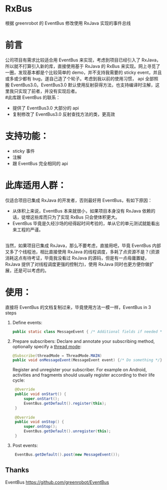 # RxBus
根据 greenrobot 的 EventBus 修改使用 RxJava 实现的事件总线
 
# 前言
公司项目有需求比较适合用 EventBus 来实现，考虑到项目已经引入了 RxJava，所以就不打算引入新的库，直接使用基于 RxJava 的 RxBus 来实现。网上寻觅了一圈，发现基本都是个比较简单的 demo，并不支持我需要的 sticky event，并且或多或少都有 bug，遂自己造了个轮子。考虑到我以前的使用习惯， api 全部照搬 EventBus3.0。EventBus3.0 默认使用反射获得方法，也支持编译时注解，这里我只实现了前者，并没有实现后者。<br>
#此库跟 EventBus 的联系：
* 提供了 EventBus3.0 大部分的 api 
* 复制修改了 EventBus3.0 反射查找方法的类，更高效 <br>

# 支持功能：
* sticky 事件
* 注解
* 跟 EventBus 完全相同的 api

# 此库适用人群：
仅适合项目已集成 RxJava 的开发者，否则最好用 EventBus，有如下原因：
* 从体积上来说，EventBus 本来就很小，如果项目本身没有 RxJava 依赖的话，徒增这些库而只为了实现 RxBus 只会使体积更大。
* EventBus 毕竟是久经沙场的经得起时间考验的，单从它的单元测试就能看出来工程的严谨。 <br><br>

当然，如果项目已集成 RxJava，那么不要考虑，直接用吧，毕竟 EventBus 内部又多了个线程池，相比直接使用 RxJava 的线程调度，多耗了点资源不是？(资源消耗这点有待考证，毕竟我没看过 RxJava 的源码，但是有一点毋庸置疑，RxJava 提供了对线程调度更强的控制力)，使用 RxJava 同时也更方便你做扩展，还是可以考虑的。

# 使用：
直接将 EventBus 的文档复制过来，毕竟使用方法一模一样，EventBus in 3 steps

1. Define events:

    ```java  
    public static class MessageEvent { /* Additional fields if needed */ }
    ```

2. Prepare subscribers:
    Declare and annotate your subscribing method, optionally specify a [thread mode](http://greenrobot.org/eventbus/documentation/delivery-threads-threadmode/):  

    ```java
    @Subscribe(threadMode = ThreadMode.MAIN)  
    public void onMessageEvent(MessageEvent event) {/* Do something */};
    ```
    Register and unregister your subscriber. For example on Android, activities and fragments should usually register according to their life cycle:

   ```java
    @Override
    public void onStart() {
        super.onStart();
        EventBus.getDefault().register(this);
    }
 
    @Override
    public void onStop() {
        super.onStop();
        EventBus.getDefault().unregister(this);
    }
    ```

3. Post events:

   ```java
    EventBus.getDefault().post(new MessageEvent());
    ```

Thanks
------
EventBus https://github.com/greenrobot/EventBus
